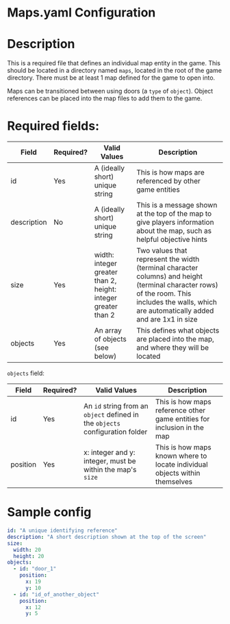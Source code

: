 # Maps.yaml Configuration

# Description
This is a required file that defines an individual map entity in the game. This should be located in a directory named `maps`, located in the root of the game directory. There must be at least 1 map defined for the game to open into.  

Maps can be transitioned between using doors (a `type` of `object`). Object references can be placed into the map files to add them to the game.

# Required fields:
| Field       | Required? | Valid Values                                                  | Description                                                                                                                                                                                   |
|-------------|-----------|---------------------------------------------------------------|-----------------------------------------------------------------------------------------------------------------------------------------------------------------------------------------------|
| id          | Yes       | A (ideally short) unique string                               | This is how maps are referenced by other game entities                                                                                                                                        |
| description | No        | A (ideally short) unique string                               | This is a message shown at the top of the map to give players information about the map, such as helpful objective hints                                                                      |
| size        | Yes       | width: integer greater than 2, height: integer greater than 2 | Two values that represent the width (terminal character columns) and height (terminal character rows) of the room. This includes the walls, which are automatically added and are 1x1 in size |
| objects     | Yes       | An array of objects (see below)                               | This defines what objects are placed into the map, and where they will be located                                                                                                             |

`objects` field:

| Field       | Required? | Valid Values                                                                  | Description                                                                 |
|-------------|-----------|-------------------------------------------------------------------------------|-----------------------------------------------------------------------------|
| id          | Yes       | An `id` string from an `object` defined in the `objects` configuration folder | This is how maps reference other game entities for inclusion in the map     |
| position    | Yes       | x: integer and y: integer, must be within the map's `size`                    | This is how maps known where to locate individual objects within themselves |



# Sample config
```yaml
id: "A unique identifying reference"
description: "A short description shown at the top of the screen"
size:
  width: 20
  height: 20
objects:
  - id: "door_1"
    position:
      x: 19
      y: 10
  - id: "id_of_another_object"
    position:
      x: 12
      y: 5
```